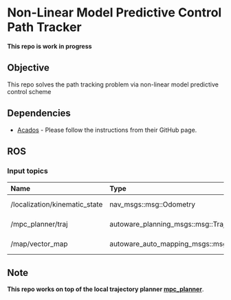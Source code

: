 # Non-Linear Model Predictive Control Path Tracker #

**This repo is work in progress**

## Objective ##
This repo solves the path tracking problem via non-linear model predictive control scheme

## Dependencies ##
- [Acados](https://github.com/acados/acados) - Please follow the instructions from their GitHub page.

## ROS ##

### Input topics ###

| Name                          | Type                  |        Description |
|:------------------------------|:----------------------|:------------------|
|/localization/kinematic_state  |nav_msgs::msg::Odometry| ego vehicle info |
|/mpc_planner/traj  |autoware_planning_msgs::msg::Trajectory| local trajectory |
|/map/vector_map                |autoware_auto_mapping_msgs::msg::HADMapBin | lanelet2 map |


## Note ##
**This repo works on top of the local trajectory planner [mpc_planner](https://github.com/rohanNkhaire/SimplyAutonomous_stack/tree/main/planning/mpc_planner)**.